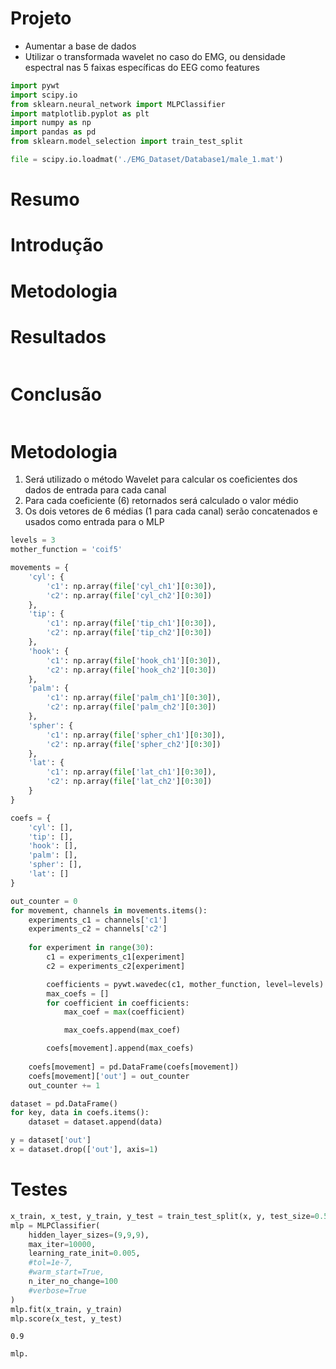 # Projeto

- Aumentar a base de dados
- Utilizar o transformada wavelet no caso do EMG, ou  densidade espectral nas 5 faixas específicas do EEG como features


```python
import pywt
import scipy.io
from sklearn.neural_network import MLPClassifier
import matplotlib.pyplot as plt
import numpy as np
import pandas as pd
from sklearn.model_selection import train_test_split
```


```python
file = scipy.io.loadmat('./EMG_Dataset/Database1/male_1.mat')
```

# Resumo



# Introdução



# Metodologia



# Resultados


```python

```

# Conclusão


```python

```

# Metodologia

1. Será utilizado o método Wavelet para calcular os coeficientes dos dados de entrada para cada canal
2. Para cada coeficiente (6) retornados será calculado o valor médio
3. Os dois vetores de 6 médias (1 para cada canal) serão concatenados e usados como entrada para o MLP


```python
levels = 3
mother_function = 'coif5'
```


```python
movements = {
    'cyl': {
        'c1': np.array(file['cyl_ch1'][0:30]),
        'c2': np.array(file['cyl_ch2'][0:30])
    },
    'tip': {
        'c1': np.array(file['tip_ch1'][0:30]),
        'c2': np.array(file['tip_ch2'][0:30])
    },
    'hook': {
        'c1': np.array(file['hook_ch1'][0:30]),
        'c2': np.array(file['hook_ch2'][0:30])
    },
    'palm': {
        'c1': np.array(file['palm_ch1'][0:30]),
        'c2': np.array(file['palm_ch2'][0:30])
    },
    'spher': {
        'c1': np.array(file['spher_ch1'][0:30]),
        'c2': np.array(file['spher_ch2'][0:30])
    },
    'lat': {
        'c1': np.array(file['lat_ch1'][0:30]),
        'c2': np.array(file['lat_ch2'][0:30])
    }
}
```


```python
coefs = {
    'cyl': [],
    'tip': [],
    'hook': [],
    'palm': [],
    'spher': [],
    'lat': []
}
```


```python
out_counter = 0
for movement, channels in movements.items():
    experiments_c1 = channels['c1']
    experiments_c2 = channels['c2']
    
    for experiment in range(30):
        c1 = experiments_c1[experiment]
        c2 = experiments_c2[experiment]

        coefficients = pywt.wavedec(c1, mother_function, level=levels) + pywt.wavedec(c2, mother_function, level=levels)
        max_coefs = []
        for coefficient in coefficients:
            max_coef = max(coefficient)

            max_coefs.append(max_coef)

        coefs[movement].append(max_coefs)
        
    coefs[movement] = pd.DataFrame(coefs[movement])
    coefs[movement]['out'] = out_counter
    out_counter += 1
```


```python
dataset = pd.DataFrame()
for key, data in coefs.items():
    dataset = dataset.append(data)
```


```python
y = dataset['out']
x = dataset.drop(['out'], axis=1)
```

# Testes


```python
x_train, x_test, y_train, y_test = train_test_split(x, y, test_size=0.5)
mlp = MLPClassifier(
    hidden_layer_sizes=(9,9,9), 
    max_iter=10000, 
    learning_rate_init=0.005, 
    #tol=1e-7, 
    #warm_start=True,
    n_iter_no_change=100
    #verbose=True
)
mlp.fit(x_train, y_train)
mlp.score(x_test, y_test)
```




    0.9




```python
mlp.
```
